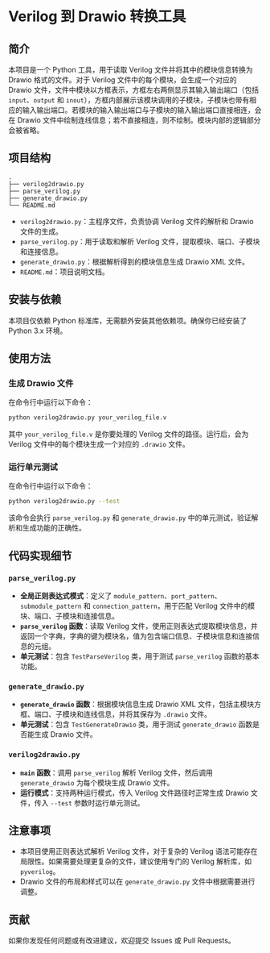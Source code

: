 # Verilog 到 Drawio 转换工具

## 简介
本项目是一个 Python 工具，用于读取 Verilog 文件并将其中的模块信息转换为 Drawio 格式的文件。对于 Verilog 文件中的每个模块，会生成一个对应的 Drawio 文件，文件中模块以方框表示，方框左右两侧显示其输入输出端口（包括 `input`、`output` 和 `inout`），方框内部展示该模块调用的子模块，子模块也带有相应的输入输出端口。若模块的输入输出端口与子模块的输入输出端口直接相连，会在 Drawio 文件中绘制连线信息；若不直接相连，则不绘制。模块内部的逻辑部分会被省略。

## 项目结构
```plaintext
.
├── verilog2drawio.py
├── parse_verilog.py
├── generate_drawio.py
└── README.md
```
- `verilog2drawio.py`：主程序文件，负责协调 Verilog 文件的解析和 Drawio 文件的生成。
- `parse_verilog.py`：用于读取和解析 Verilog 文件，提取模块、端口、子模块和连接信息。
- `generate_drawio.py`：根据解析得到的模块信息生成 Drawio XML 文件。
- `README.md`：项目说明文档。

## 安装与依赖
本项目仅依赖 Python 标准库，无需额外安装其他依赖项。确保你已经安装了 Python 3.x 环境。

## 使用方法

### 生成 Drawio 文件
在命令行中运行以下命令：
```sh
python verilog2drawio.py your_verilog_file.v
```
其中 `your_verilog_file.v` 是你要处理的 Verilog 文件的路径。运行后，会为 Verilog 文件中的每个模块生成一个对应的 `.drawio` 文件。

### 运行单元测试
在命令行中运行以下命令：
```sh
python verilog2drawio.py --test
```
该命令会执行 `parse_verilog.py` 和 `generate_drawio.py` 中的单元测试，验证解析和生成功能的正确性。

## 代码实现细节

### `parse_verilog.py`
- **全局正则表达式模式**：定义了 `module_pattern`、`port_pattern`、`submodule_pattern` 和 `connection_pattern`，用于匹配 Verilog 文件中的模块、端口、子模块和连接信息。
- **`parse_verilog` 函数**：读取 Verilog 文件，使用正则表达式提取模块信息，并返回一个字典，字典的键为模块名，值为包含端口信息、子模块信息和连接信息的元组。
- **单元测试**：包含 `TestParseVerilog` 类，用于测试 `parse_verilog` 函数的基本功能。

### `generate_drawio.py`
- **`generate_drawio` 函数**：根据模块信息生成 Drawio XML 文件，包括主模块方框、端口、子模块和连线信息，并将其保存为 `.drawio` 文件。
- **单元测试**：包含 `TestGenerateDrawio` 类，用于测试 `generate_drawio` 函数是否能生成 Drawio 文件。

### `verilog2drawio.py`
- **`main` 函数**：调用 `parse_verilog` 解析 Verilog 文件，然后调用 `generate_drawio` 为每个模块生成 Drawio 文件。
- **运行模式**：支持两种运行模式，传入 Verilog 文件路径时正常生成 Drawio 文件，传入 `--test` 参数时运行单元测试。

## 注意事项
- 本项目使用正则表达式解析 Verilog 文件，对于复杂的 Verilog 语法可能存在局限性。如果需要处理更复杂的文件，建议使用专门的 Verilog 解析库，如 `pyverilog`。
- Drawio 文件的布局和样式可以在 `generate_drawio.py` 文件中根据需要进行调整。

## 贡献
如果你发现任何问题或有改进建议，欢迎提交 Issues 或 Pull Requests。
